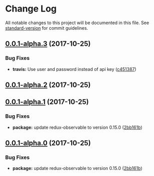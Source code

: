 # Change Log

All notable changes to this project will be documented in this file. See [standard-version](https://github.com/conventional-changelog/standard-version) for commit guidelines.

<a name="0.0.1-alpha.3"></a>
## [0.0.1-alpha.3](https://github.com/libremesh/lime-app/compare/v0.0.1-alpha.2...v0.0.1-alpha.3) (2017-10-25)


### Bug Fixes

* **travis:** Use user and password instead of api key ([c451387](https://github.com/libremesh/lime-app/commit/c451387))



<a name="0.0.1-alpha.2"></a>
## [0.0.1-alpha.2](https://github.com/libremesh/lime-app/compare/v0.0.1-alpha.1...v0.0.1-alpha.2) (2017-10-25)



<a name="0.0.1-alpha.1"></a>
## [0.0.1-alpha.1](https://github.com/libremesh/lime-app/compare/0.0.1-alpha1...0.0.1-alpha.1) (2017-10-25)


### Bug Fixes

* **package:** update redux-observable to version 0.15.0 ([2bb161b](https://github.com/libremesh/lime-app/commit/2bb161b))



<a name="0.0.1-alpha.0"></a>
## [0.0.1-alpha.0](https://github.com/libremesh/lime-app/compare/0.0.1-alpha1...0.0.1-alpha.0) (2017-10-25)


### Bug Fixes

* **package:** update redux-observable to version 0.15.0 ([2bb161b](https://github.com/libremesh/lime-app/commit/2bb161b))
